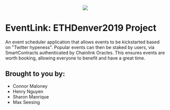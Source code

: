 <div align="center">
  <img src="https://pbs.twimg.com/media/DyMpqOVU8AAfM4R.jpg" />
</div>

# EventLink: ETHDenver2019 Project

An event scheduler application that
allows events to be kickstarted based on
"Twitter hypeness". Popular events can then be staked by users, via SmartContracts authenticated by Chainlink Oracles. This ensures
events are worth booking, allowing 
everyone to benefit and have a great time.

## Brought to you by:

* Connor Maloney
* Henry Nguyen
* Sharon Manrique
* Max Seesing

